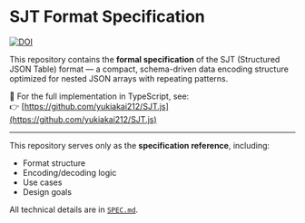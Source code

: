# SJT Format Specification

[![DOI](https://zenodo.org/badge/DOI/10.5281/zenodo.16519054.svg)](https://doi.org/10.5281/zenodo.16519054)

This repository contains the **formal specification** of the SJT (Structured JSON Table) format — a compact, schema-driven data encoding structure optimized for nested JSON arrays with repeating patterns.

📘 For the full implementation in TypeScript, see:  
👉 [https://github.com/yukiakai212/SJT.js](https://github.com/yukiakai212/SJT.js)

---

This repository serves only as the **specification reference**, including:

- Format structure
- Encoding/decoding logic
- Use cases
- Design goals

All technical details are in [`SPEC.md`](./SPEC.md).
